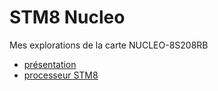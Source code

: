 # STM8 Nucleo
Mes explorations de la carte NUCLEO-8S208RB

* [présentation](présentation.md)
* [processeur STM8](stm8.md)
